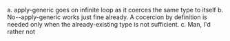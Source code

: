 a. apply-generic goes on infinite loop as it coerces the same type to itself
b. No--apply-generic works just fine already. A cocercion by definition is
   needed only when the already-existing type is not sufficient.
c. Man, I'd rather not
